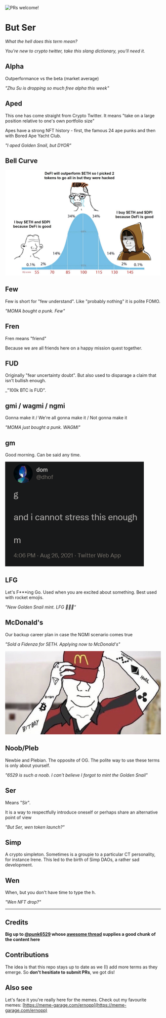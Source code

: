 ![PRs welcome!](https://img.shields.io/badge/PRs-welcome-brightgreen.svg)

# But Ser

_What the hell does this term mean?_

_You're new to crypto twitter, take this slang dictionary, you'll need it._

## Alpha

Outperformance vs the beta (market average)

_"Zhu Su is dropping so much free alpha this week"_

## Aped

This one has come straight from Crypto Twitter.   It means "take on a large position relative to one's own portfolio size"

Apes have a strong NFT history - first, the famous 24 ape punks and then with Bored Ape Yacht Club.

_"I aped Golden Snail, but DYOR"_

## Bell Curve

![](img/bell-curve.jpg)

## Few

Few is short for "few understand".  Like "probably nothing" it is polite FOMO.

_"MOMA bought a punk. Few"_

## Fren

Fren means "friend"

Because we are all friends here on a happy mission quest together.

## FUD

Originally "fear uncertainty doubt". But also used to disparage a claim that isn't bullish enough.

_"100k BTC is FUD". 

## gmi / wagmi / ngmi

Gonna make it / We're all gonna make it / Not gonna make it

_"MOMA just bought a punk.  WAGMI"_

## gm

Good morning. Can be said any time. 

![](img/gm.png)

## LFG

Let's F***ing Go.   Used when you are excited about something.   Best used with rocket emojis.

_"New Golden Snail mint. LFG 🚀🚀🚀"_

## McDonald's

Our backup career plan in case the NGMI scenario comes true

_"Sold a Fidenza for 5ETH. Applying now to McDonald's"_

![](/img/mcd.jfif)

## Noob/Pleb

Newbie and Plebian.  The opposite of OG.  The polite way to use these terms is only about yourself.

_"6529 is such a noob.  I can't believe I forgot to mint the Golden Snail"_

## Ser

Means "Sir".

It is a way to respectfully introduce oneself or perhaps share an alternative point of view

_"But Ser, wen token launch?"_

## Simp 

A crypto simpleton. Sometimes is a groupie to a particular CT personality, for instance Irene. This led to the birth of Simp DAOs, a rather sad development. 

## Wen

When, but you don't have time to type the h.

_"Wen NFT drop?"_

---

## Credits

**Big up to [@punk6529](https://twitter.com/punk6529) whose [awesome thread](https://twitter.com/punk6529/status/1433002033242595338) supplies a good chunk of the content here**

## Contributions

The idea is that this repo stays up to date as we (I) add more terms as they emerge. So **don't hesitiate to submit PRs**, we got dis!

## Also see

Let's face it you're really here for the memes. Check out my favourite memes: [https://meme-garage.com/ernopp](https://meme-garage.com/ernopp)